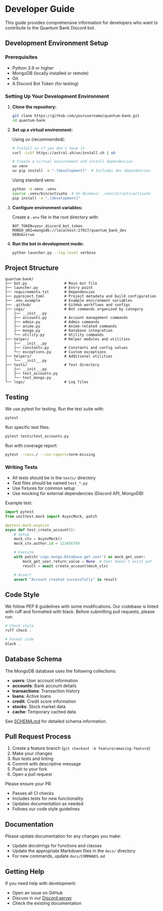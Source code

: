 # Developer Guide

This guide provides comprehensive information for developers who want to contribute to the Quantum Bank Discord bot.

## Development Environment Setup

### Prerequisites

- Python 3.9 or higher
- MongoDB (locally installed or remote)
- Git
- A Discord Bot Token (for testing)

### Setting Up Your Development Environment

1. **Clone the repository:**
   ```bash
   git clone https://github.com/yourusername/quantum-bank.git
   cd quantum-bank
   ```

2. **Set up a virtual environment:**

   Using uv (recommended):
   ```bash
   # Install uv if you don't have it
   curl -LsSf https://astral.sh/uv/install.sh | sh

   # Create a virtual environment and install dependencies
   uv venv
   uv pip install -e ".[development]"  # Includes dev dependencies
   ```

   Using standard venv:
   ```bash
   python -m venv .venv
   source .venv/bin/activate  # On Windows: .venv\Scripts\activate
   pip install -e ".[development]"
   ```

3. **Configure environment variables:**

   Create a `.env` file in the root directory with:
   ```
   BOT_TOKEN=your_discord_bot_token
   MONGO_URI=mongodb://localhost:27017/quantum_bank_dev
   DEBUG=true
   ```

4. **Run the bot in development mode:**
   ```bash
   python launcher.py --log-level verbose
   ```

## Project Structure

```
quantum-bank/
├── bot.py                 # Main bot file
├── launcher.py            # Entry point
├── requirements.txt       # Dependencies
├── pyproject.toml         # Project metadata and build configuration
├── .env.example           # Example environment variables
├── .github/               # GitHub workflows and configs
├── cogs/                  # Bot commands organized by category
│   ├── __init__.py
│   ├── accounts.py        # Account management commands
│   ├── admin.py           # Admin commands
│   ├── anime.py           # Anime-related commands
│   ├── mongo.py           # Database integration
│   └── utility.py         # Utility commands
├── helper/                # Helper modules and utilities
│   ├── __init__.py
│   ├── constants.py       # Constants and config values
│   └── exceptions.py      # Custom exceptions
├── helpers/               # Additional utilities
│   └── __init__.py
├── tests/                 # Test directory
│   ├── __init__.py
│   ├── test_accounts.py
│   └── test_mongo.py
└── logs/                  # Log files
```

## Testing

We use pytest for testing. Run the test suite with:

```bash
pytest
```

Run specific test files:

```bash
pytest tests/test_accounts.py
```

Run with coverage report:

```bash
pytest --cov=./ --cov-report=term-missing
```

### Writing Tests

- All tests should be in the `tests/` directory
- Test files should be named `test_*.py`
- Use fixtures for common setup
- Use mocking for external dependencies (Discord API, MongoDB)

Example test:

```python
import pytest
from unittest.mock import AsyncMock, patch

@pytest.mark.asyncio
async def test_create_account():
    # Setup
    mock_ctx = AsyncMock()
    mock_ctx.author.id = 123456789

    # Execute
    with patch('cogs.mongo.Database.get_user') as mock_get_user:
        mock_get_user.return_value = None  # User doesn't exist yet
        result = await create_account(mock_ctx)

    # Assert
    assert "Account created successfully" in result
```

## Code Style

We follow PEP 8 guidelines with some modifications. Our codebase is linted with ruff and formatted with black. Before submitting pull requests, please run:

```bash
# Check style
ruff check .

# Format code
black .
```

## Database Schema

The MongoDB database uses the following collections:

- **users**: User account information
- **accounts**: Bank account details
- **transactions**: Transaction history
- **loans**: Active loans
- **credit**: Credit score information
- **stocks**: Stock market data
- **cache**: Temporary cached data

See [SCHEMA.md](SCHEMA.md) for detailed schema information.

## Pull Request Process

1. Create a feature branch (`git checkout -b feature/amazing-feature`)
2. Make your changes
3. Run tests and linting
4. Commit with descriptive message
5. Push to your fork
6. Open a pull request

Please ensure your PR:
- Passes all CI checks
- Includes tests for new functionality
- Updates documentation as needed
- Follows our code style guidelines

## Documentation

Please update documentation for any changes you make:

- Update docstrings for functions and classes
- Update the appropriate Markdown files in the `docs/` directory
- For new commands, update `docs/COMMANDS.md`

## Getting Help

If you need help with development:

- Open an issue on GitHub
- Discuss in our [Discord server](https://discord.gg/quantum-bank)
- Check the existing documentation
